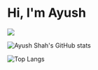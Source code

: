 # Hi, I'm Ayush
![](https://komarev.com/ghpvc/?username=AyushShahh&color=dc143c)

![Ayush Shah's GitHub stats](https://github-readme-stats.vercel.app/api?username=AyushShahh&show_icons=true&include_all_commits=true&theme=vision-friendly-dark)

![Top Langs](https://github-readme-stats.vercel.app/api/top-langs/?username=AyushShahh&langs_count=10&layout=compact&theme=vision-friendly-dark)

<!--
**AyushShahh/AyushShahh** is a ✨ _special_ ✨ repository because its `README.md` (this file) appears on your GitHub profile.

Here are some ideas to get you started:

- 🔭 I’m currently working on ...
- 🌱 I’m currently learning ...
- 👯 I’m looking to collaborate on ...
- 🤔 I’m looking for help with ...
- 💬 Ask me about ...
- 📫 How to reach me: ...
- 😄 Pronouns: ...
- ⚡ Fun fact: ...
-->

